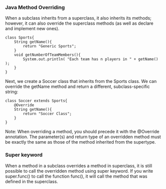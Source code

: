 ### Java Method Overriding
When a subclass inherits from a superclass, it also inherits its methods; however, it can also override the superclass methods (as well as declare and implement new ones).

```
class Sports{
    String getName(){
        return "Generic Sports";
    }
    void getNumberOfTeamMembers(){
        System.out.println( "Each team has n players in " + getName() );
    }
}
```

Next, we create a Soccer class that inherits from the Sports class. We can override the getName method and return a different, subclass-specific string:

```
class Soccer extends Sports{
    @Override
    String getName(){
        return "Soccer Class";
    }
}
```
Note: When overriding a method, you should precede it with the @Override annotation. The parameter(s) and return type of an overridden method must be exactly the same as those of the method inherited from the supertype.


### Super keyword
When a method in a subclass overrides a method in superclass, it is still possible to call the overridden method using super keyword. If you write super.func() to call the function func(), it will call the method that was defined in the superclass.